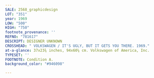 ```yaml
---
SALE: 2568_graphicdesign
LOT: "351"
year: 1969
LOW: "500"
HIGH: "750"
footnote_provenance: ''
REFNO: "781617"
DESCRIPT: DESIGNER UNKNOWN
CROSSHEAD: " VOLKSWAGEN / IT'S UGLY, BUT IT GETS YOU THERE. 1969."
at-a-glance: 37x23¾ inches, 94x60¼ cm. Volkswagen of America, Inc.
TYPESET: ''
FOOTNOTE: Condition A.
background_color: "#946098"

---
```

